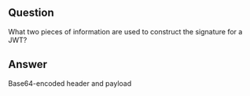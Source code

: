 ## Question

What two pieces of information are used to construct the signature for a JWT?

## Answer
Base64-encoded header and payload

